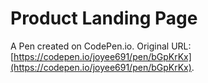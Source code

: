 # Product Landing Page

A Pen created on CodePen.io. Original URL: [https://codepen.io/joyee691/pen/bGpKrKx](https://codepen.io/joyee691/pen/bGpKrKx).


